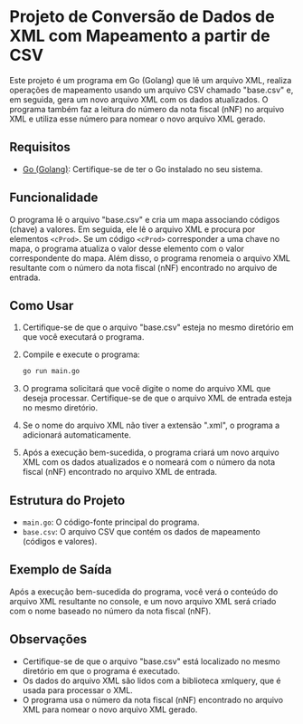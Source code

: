 # Projeto de Conversão de Dados de XML com Mapeamento a partir de CSV

Este projeto é um programa em Go (Golang) que lê um arquivo XML, realiza operações de mapeamento usando um arquivo CSV chamado "base.csv" e, em seguida, gera um novo arquivo XML com os dados atualizados. O programa também faz a leitura do número da nota fiscal (nNF) no arquivo XML e utiliza esse número para nomear o novo arquivo XML gerado.

## Requisitos

- [Go (Golang)](https://golang.org/dl/): Certifique-se de ter o Go instalado no seu sistema.

## Funcionalidade

O programa lê o arquivo "base.csv" e cria um mapa associando códigos (chave) a valores. Em seguida, ele lê o arquivo XML e procura por elementos `<cProd>`. Se um código `<cProd>` corresponder a uma chave no mapa, o programa atualiza o valor desse elemento com o valor correspondente do mapa. Além disso, o programa renomeia o arquivo XML resultante com o número da nota fiscal (nNF) encontrado no arquivo de entrada.

## Como Usar

1. Certifique-se de que o arquivo "base.csv" esteja no mesmo diretório em que você executará o programa.

2. Compile e execute o programa:

   ```bash
   go run main.go
   ```

3. O programa solicitará que você digite o nome do arquivo XML que deseja processar. Certifique-se de que o arquivo XML de entrada esteja no mesmo diretório.

4. Se o nome do arquivo XML não tiver a extensão ".xml", o programa a adicionará automaticamente.

5. Após a execução bem-sucedida, o programa criará um novo arquivo XML com os dados atualizados e o nomeará com o número da nota fiscal (nNF) encontrado no arquivo XML de entrada.

## Estrutura do Projeto

- `main.go`: O código-fonte principal do programa.
- `base.csv`: O arquivo CSV que contém os dados de mapeamento (códigos e valores).

## Exemplo de Saída

Após a execução bem-sucedida do programa, você verá o conteúdo do arquivo XML resultante no console, e um novo arquivo XML será criado com o nome baseado no número da nota fiscal (nNF).

## Observações

- Certifique-se de que o arquivo "base.csv" está localizado no mesmo diretório em que o programa é executado.
- Os dados do arquivo XML são lidos com a biblioteca xmlquery, que é usada para processar o XML.
- O programa usa o número da nota fiscal (nNF) encontrado no arquivo XML para nomear o novo arquivo XML gerado.